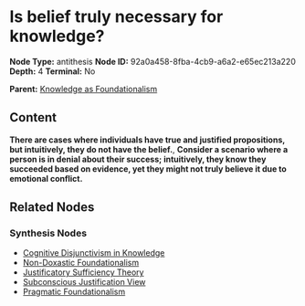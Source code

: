 # Is belief truly necessary for knowledge?

**Node Type:** antithesis
**Node ID:** 92a0a458-8fba-4cb9-a6a2-e65ec213a220
**Depth:** 4
**Terminal:** No

**Parent:** [Knowledge as Foundationalism](knowledge-as-foundationalism-synthesis-3b4891cf-455b-4a71-a1e7-d636933228f2.md)

## Content

**There are cases where individuals have true and justified propositions, but intuitively, they do not have the belief.**, **Consider a scenario where a person is in denial about their success; intuitively, they know they succeeded based on evidence, yet they might not truly believe it due to emotional conflict.**

## Related Nodes

### Synthesis Nodes

- [Cognitive Disjunctivism in Knowledge](cognitive-disjunctivism-in-knowledge-synthesis-75bbc549-5d41-4299-b048-9849e17c7a35.md)
- [Non-Doxastic Foundationalism](non-doxastic-foundationalism-synthesis-f4647ca4-1833-4171-bb82-e9d4efdc527f.md)
- [Justificatory Sufficiency Theory](justificatory-sufficiency-theory-synthesis-eb238077-ddc1-4cbd-9c2c-eb68b29a2dd2.md)
- [Subconscious Justification View](subconscious-justification-view-synthesis-f2cd80e5-c234-4584-a945-bd05170459c7.md)
- [Pragmatic Foundationalism](pragmatic-foundationalism-synthesis-1f64c682-3922-433c-8837-ba182e615142.md)
